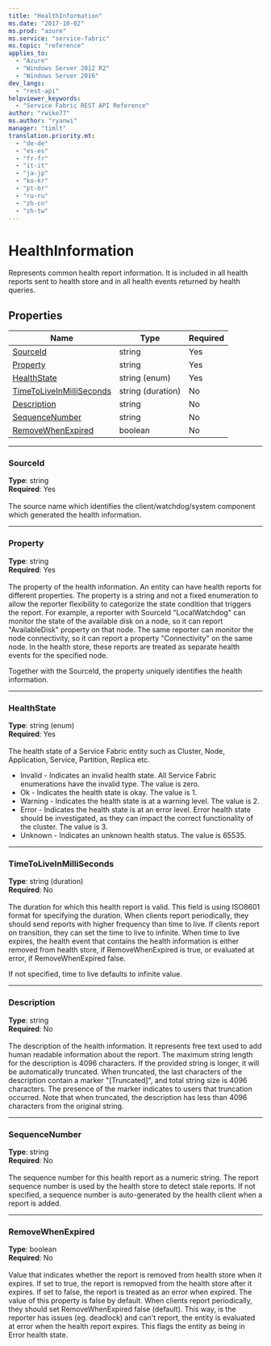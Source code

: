 ```yaml
---
title: "HealthInformation"
ms.date: "2017-10-02"
ms.prod: "azure"
ms.service: "service-fabric"
ms.topic: "reference"
applies_to: 
  - "Azure"
  - "Windows Server 2012 R2"
  - "Windows Server 2016"
dev_langs: 
  - "rest-api"
helpviewer_keywords: 
  - "Service Fabric REST API Reference"
author: "rwike77"
ms.author: "ryanwi"
manager: "timlt"
translation.priority.mt: 
  - "de-de"
  - "es-es"
  - "fr-fr"
  - "it-it"
  - "ja-jp"
  - "ko-kr"
  - "pt-br"
  - "ru-ru"
  - "zh-cn"
  - "zh-tw"
---
```

# HealthInformation

Represents common health report information. It is included in all health reports sent to health store and in all health events returned by health queries.


## Properties
| Name | Type | Required |
| --- | --- | --- |
| [SourceId](#sourceid) | string | Yes |
| [Property](#property) | string | Yes |
| [HealthState](#healthstate) | string (enum) | Yes |
| [TimeToLiveInMilliSeconds](#timetoliveinmilliseconds) | string (duration) | No |
| [Description](#description) | string | No |
| [SequenceNumber](#sequencenumber) | string | No |
| [RemoveWhenExpired](#removewhenexpired) | boolean | No |

____
### SourceId
__Type__: string <br/>
__Required__: Yes<br/>
<br/>
The source name which identifies the client/watchdog/system component which generated the health information.


____
### Property
__Type__: string <br/>
__Required__: Yes<br/>
<br/>
The property of the health information. An entity can have health reports for different properties.
The property is a string and not a fixed enumeration to allow the reporter flexibility to categorize the state condition that triggers the report.
For example, a reporter with SourceId "LocalWatchdog" can monitor the state of the available disk on a node,
so it can report "AvailableDisk" property on that node.
The same reporter can monitor the node connectivity, so it can report a property "Connectivity" on the same node.
In the health store, these reports are treated as separate health events for the specified node.

Together with the SourceId, the property uniquely identifies the health information.


____
### HealthState
__Type__: string (enum) <br/>
__Required__: Yes<br/>
<br/>
The health state of a Service Fabric entity such as Cluster, Node, Application, Service, Partition, Replica etc.

  - Invalid - Indicates an invalid health state. All Service Fabric enumerations have the invalid type. The value is zero.
  - Ok - Indicates the health state is okay. The value is 1.
  - Warning - Indicates the health state is at a warning level. The value is 2.
  - Error - Indicates the health state is at an error level. Error health state should be investigated, as they can impact the correct functionality of the cluster. The value is 3.
  - Unknown - Indicates an unknown health status. The value is 65535.


____
### TimeToLiveInMilliSeconds
__Type__: string (duration) <br/>
__Required__: No<br/>
<br/>
The duration for which this health report is valid. This field is using ISO8601 format for specifying the duration.
When clients report periodically, they should send reports with higher frequency than time to live.
If clients report on transition, they can set the time to live to infinite.
When time to live expires, the health event that contains the health information
is either removed from health store, if RemoveWhenExpired is true, or evaluated at error, if RemoveWhenExpired false.

If not specified, time to live defaults to infinite value.


____
### Description
__Type__: string <br/>
__Required__: No<br/>
<br/>
The description of the health information. It represents free text used to add human readable information about the report.
The maximum string length for the description is 4096 characters.
If the provided string is longer, it will be automatically truncated.
When truncated, the last characters of the description contain a marker "[Truncated]", and total string size is 4096 characters.
The presence of the marker indicates to users that truncation occurred.
Note that when truncated, the description has less than 4096 characters from the original string.


____
### SequenceNumber
__Type__: string <br/>
__Required__: No<br/>
<br/>
The sequence number for this health report as a numeric string.
The report sequence number is used by the health store to detect stale reports.
If not specified, a sequence number is auto-generated by the health client when a report is added.


____
### RemoveWhenExpired
__Type__: boolean <br/>
__Required__: No<br/>
<br/>
Value that indicates whether the report is removed from health store when it expires.
If set to true, the report is remopved from the health store after it expires.
If set to false, the report is treated as an error when expired. The value of this property is false by default.
When clients report periodically, they should set RemoveWhenExpired false (default).
This way, is the reporter has issues (eg. deadlock) and can't report, the entity is evaluated at error when the health report expires.
This flags the entity as being in Error health state.

